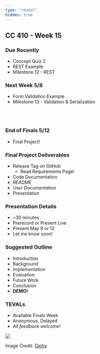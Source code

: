 ```yaml
---
type: "reveal"
hidden: true
---
```

<section>
	<h2>CC 410 - Week 15</h2>
</section>
<section>
	<h3>Due Recently</h3>
	<ul>
		<li>Concept Quiz 2</li>
		<li>REST Example</li>
		<li>Milestone 12 - REST</li>
	</ul>
</section>
<section>
	<h3>Next Week 5/8</h3>
	<ul>
		<li>Form Validation Example</li>
		<li>Milestone 13 - Validation & Serialization</li>
	</ul>
	<br><br>
	<h3>End of Finals 5/12</h3>
	<ul>
		<li>Final Project!</li>
	</ul>
</section>
<section>
	<h3>Final Project Deliverables</h3>
	<ul>
		<li>Release Tag on GitHub<ul>
			<li>Read Requirements Page!</li>
		</ul></li>
		<li>Code Documentation</li>
		<li><i>README</i></li>
		<li><i>User Documentation</i></li>
		<li>Presentation</li>
	</ul>
</section>
<section>
	<h3>Presentation Details</h3>
	<ul>
		<li>~30 minutes</li>
		<li>Prerecord or Present Live</li>
		<li>Present May 8 or 12</li>
		<li>Let me know soon!</li>
	</ul>
</section>
<section>
	<h3>Suggested Outline</h3>
	<ul>
		<li>Introduction</li>
		<li>Background</li>
		<li>Implementation</li>
		<li>Evaluation</li>
		<li>Future Work</li>
		<li>Conclusion</li>
		<li><b>DEMO!</b></li>
	</ul>
</section>
<section>
	<h3>TEVALs</h3>
	<ul>
		<li>Available Finals Week</li>
		<li>Anonymous, Delayed</li>
		<li><i>All feedback welcome!</i></li>
	</ul>
</section>
<section>
	<img class="plain stretch" src="https://media.giphy.com/media/VQ77RNKX0nyaA/source.gif">
	<p class="imagecredit">Image Credit: <a href="https://giphy.com/gifs/flag-finish-line-VQ77RNKX0nyaA">Giphy</a></p>
</section>